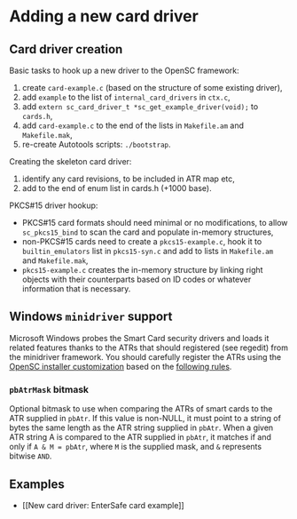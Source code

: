 # Adding a new card driver

## Card driver creation

Basic tasks to hook up a new driver to the OpenSC framework:

1. create `card-example.c` (based on the structure of some existing driver),
2. add `example` to the list of `internal_card_drivers` in `ctx.c`,
3. add `extern sc_card_driver_t *sc_get_example_driver(void);` to `cards.h`,
4. add `card-example.c` to the end of the lists in `Makefile.am` and `Makefile.mak`,
5. re-create Autotools scripts: `./bootstrap`.

Creating the skeleton card driver:

1. identify any card revisions, to be included in ATR map etc,
2. add to the end of enum list in cards.h (+1000 base).

PKCS#15 driver hookup:

* PKCS#15 card formats should need minimal or no modifications, to allow `sc_pkcs15_bind` to scan the card and populate in-memory structures,
* non-PKCS#15 cards need to create a `pkcs15-example.c`, hook it to `builtin_emulators` list in `pkcs15-syn.c` and add to lists in `Makefile.am` and `Makefile.mak`,
* `pkcs15-example.c` creates the in-memory structure by linking right objects with their counterparts based on ID codes or whatever information that is necessary.

## Windows `minidriver` support

Microsoft Windows probes the Smart Card security drivers and loads it related features thanks to the ATRs that should registered (see regedit) from the minidriver framework.
You should carefully register the ATRs using the [OpenSC installer customization](https://github.com/OpenSC/OpenSC/blob/master/win32/customactions.cpp) based on the [following rules](https://docs.microsoft.com/en-us/windows/win32/api/winscard/nf-winscard-scardintroducecardtypea).

### `pbAtrMask` bitmask

Optional bitmask to use when comparing the ATRs of smart cards to the ATR supplied in `pbAtr`.
If this value is non-NULL, it must point to a string of bytes the same length as the ATR string supplied in `pbAtr`.
When a given ATR string A is compared to the ATR supplied in `pbAtr`, it matches if and only if `A & M = pbAtr`, where `M` is the supplied mask, and `&` represents bitwise `AND`.

## Examples

* [[New card driver: EnterSafe card example]]
